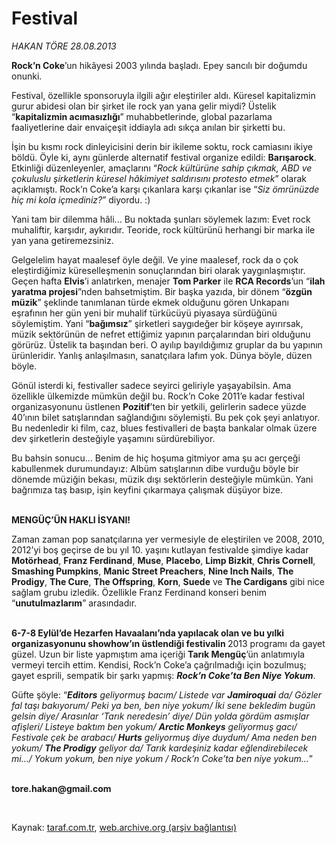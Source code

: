 # Festival

*HAKAN TÖRE 28.08.2013*

<div class="yazi"><p><b>Rock’n Coke</b>’un hikâyesi 2003 yılında başladı. Epey sancılı bir doğumdu onunki.</p>
<p>Festival, özellikle sponsoruyla ilgili ağır eleştiriler aldı. Küresel kapitalizmin gurur abidesi olan bir şirket ile rock yan yana gelir miydi? Üstelik “<b>kapitalizmin acımasızlığı</b>” muhabbetlerinde, global pazarlama faaliyetlerine dair envaiçeşit iddiayla adı sıkça anılan bir şirketti bu. </p>
<p>İşin bu kısmı rock dinleyicisini derin bir ikileme soktu, rock camiasını ikiye böldü. Öyle ki, aynı günlerde alternatif festival organize edildi: <b>Barışarock</b>. Etkinliği düzenleyenler, amaçlarını “<i>Rock kültürüne sahip çıkmak, ABD ve çokuluslu şirketlerin küresel hâkimiyet saldırısını protesto etmek</i>” olarak açıklamıştı. Rock’n Coke’a karşı çıkanlara karşı çıkanlar ise “<i>Siz ömrünüzde hiç mi kola içmediniz?</i>” diyordu. :)</p>
<p>Yani tam bir dilemma hâli... Bu noktada şunları söylemek lazım: Evet rock muhaliftir, karşıdır, aykırıdır. Teoride, rock kültürünü herhangi bir marka ile yan yana getiremezsiniz. </p>
<p>Gelgelelim hayat maalesef öyle değil. Ve yine maalesef, rock da o çok eleştirdiğimiz küreselleşmenin sonuçlarından biri olarak yaygınlaşmıştır. Geçen hafta <b>Elvis</b>’i anlatırken, menajer <b>Tom Parker</b> ile <b>RCA Records</b>’un “<b>ilah yaratma projesi</b>”nden bahsetmiştim. Bir başka yazıda, bir dönem “<b>özgün müzik</b>” şeklinde tanımlanan türde ekmek olduğunu gören Unkapanı eşrafının her gün yeni bir muhalif türkücüyü piyasaya sürdüğünü söylemiştim. Yani “<b>bağımsız</b>” şirketleri saygıdeğer bir köşeye ayırırsak, müzik sektörünün de nefret ettiğimiz yapının parçalarından biri olduğunu görürüz. Üstelik ta başından beri. O ayılıp bayıldığımız gruplar da bu yapının ürünleridir. Yanlış anlaşılmasın, sanatçılara lafım yok. Dünya böyle, düzen böyle. </p>
<p>Gönül isterdi ki, festivaller sadece seyirci geliriyle yaşayabilsin. Ama özellikle ülkemizde mümkün değil bu. Rock’n Coke 2011’e kadar festival organizasyonunu üstlenen <b>Pozitif</b>’ten bir yetkili, gelirlerin sadece yüzde 40’ının bilet satışlarından sağlandığını söylemişti. Bu pek çok şeyi anlatıyor. Bu nedenledir ki film, caz, blues festivalleri de başta bankalar olmak üzere dev şirketlerin desteğiyle yaşamını sürdürebiliyor. </p>
<p>Bu bahsin sonucu... Benim de hiç hoşuma gitmiyor ama şu acı gerçeği kabullenmek durumundayız: Albüm satışlarının dibe vurduğu böyle bir dönemde müziğin bekası, müzik dışı sektörlerin desteğiyle mümkün. Yani bağrımıza taş basıp, işin keyfini çıkarmaya çalışmak düşüyor bize.</p>
<p><b><br/>MENGÜÇ’ÜN HAKLI İSYANI!</b></p>
<p>Zaman zaman pop sanatçılarına yer vermesiyle de eleştirilen ve 2008, 2010, 2012’yi boş geçirse de bu yıl 10. yaşını kutlayan festivalde şimdiye kadar <b>Motörhead</b>, <b>Franz Ferdinand</b>, <b>Muse</b>, <b>Placebo</b>, <b>Limp Bizkit</b>, <b>Chris Cornell</b>, <b>Smashing Pumpkins</b>, <b>Manic Street Preachers</b>, <b>Nine Inch Nails</b>, <b>The Prodigy</b>, <b>The Cure</b>, <b>The Offspring</b>, <b>Korn</b>, <b>Suede</b> ve <b>The Cardigans</b> gibi nice sağlam grubu izledik. Özellikle Franz Ferdinand konseri benim “<b>unutulmazlarım</b>” arasındadır.</p>
<p><strong><br/>6-7-8 Eylül’de Hezarfen Havaalanı’nda yapılacak olan ve bu yılki</strong><strong> </strong><strong>organizasyonunu </strong><strong>showhow</strong><strong>’ın üstlendiği festivalin </strong>2013 programı da gayet güzel. Uzun bir liste yapmıştım ama içeriği <b>Tarık Mengüç</b>’ün anlatımıyla vermeyi tercih ettim. Kendisi, Rock’n Coke’a çağrılmadığı için bozulmuş; gayet esprili, sempatik bir şarkı yapmış: <b><i>Rock’n Coke’ta Ben Niye Yokum</i></b>. </p>
<p>Güfte şöyle: “<b><i>Editors</i></b><i> geliyormuş bacım/ Listede var <b>Jamiroquai</b> da/ Gözler fal taşı bakıyorum/ Peki ya ben, ben niye yokum/ İki sene bekledim bugün gelsin diye/ Arasınlar ‘Tarık neredesin’ diye/ Dün yolda gördüm asmışlar afişleri/ Listeye baktım ben yokum/ <b>Arctic Monkeys</b> geliyormuş gacı/ Festivale çek be arabacı/ <b>Hurts</b> geliyormuş diye duydum/ Ama neden ben yokum/ <b>The Prodigy</b> geliyor da/ Tarık kardeşiniz kadar eğlendirebilecek mi.../ Yokum yokum, ben niye yokum / Rock’n Coke’ta ben niye yokum...</i>” </p><b>
<p><br/>tore.hakan@gmail.com</p>
<p></p></b> 
</div>

Kaynak: [taraf.com.tr](http://www.taraf.com.tr:80/hakan-tore/makale-festival.htm), [web.archive.org (arşiv bağlantısı)](http://web.archive.org/web/20130829234856/http://www.taraf.com.tr:80/hakan-tore/makale-festival.htm)
